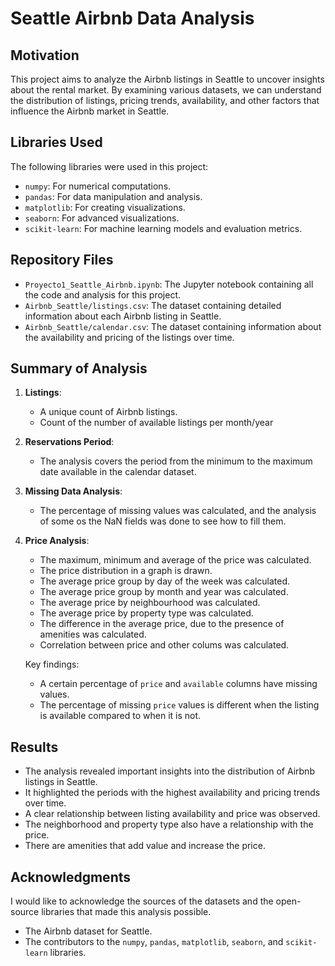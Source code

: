 # Seattle Airbnb Data Analysis

## Motivation
This project aims to analyze the Airbnb listings in Seattle to uncover insights about the rental market. By examining various datasets, we can understand the distribution of listings, pricing trends, availability, and other factors that influence the Airbnb market in Seattle.

## Libraries Used
The following libraries were used in this project:
- `numpy`: For numerical computations.
- `pandas`: For data manipulation and analysis.
- `matplotlib`: For creating visualizations.
- `seaborn`: For advanced visualizations.
- `scikit-learn`: For machine learning models and evaluation metrics.

## Repository Files
- `Proyecto1_Seattle_Airbnb.ipynb`: The Jupyter notebook containing all the code and analysis for this project.
- `Airbnb_Seattle/listings.csv`: The dataset containing detailed information about each Airbnb listing in Seattle.
- `Airbnb_Seattle/calendar.csv`: The dataset containing information about the availability and pricing of the listings over time.

## Summary of Analysis
1. **Listings**:
    - A unique count of Airbnb listings.
    - Count of the number of available listings per month/year
2. **Reservations Period**:
    - The analysis covers the period from the minimum to the maximum date available in the calendar dataset.
3. **Missing Data Analysis**:
    - The percentage of missing values was calculated, and the analysis of some os the NaN fields was done to see how to fill them.
4. **Price Analysis**:
    - The maximum, minimum and average of the price was calculated. 
    - The price distribution in a graph is drawn. 
    - The average price group by day of the week was calculated.
    - The average price group by month and year was calculated.
    - The average price by neighbourhood was calculated.
    - The average price by property type was calculated.
    - The difference in the average price, due to the presence of amenities was calculated.
    - Correlation between price and other colums was calculated.

    Key findings:
    - A certain percentage of `price` and `available` columns have missing values.
    - The percentage of missing `price` values is different when the listing is available compared to when it is not.

## Results
- The analysis revealed important insights into the distribution of Airbnb listings in Seattle.
- It highlighted the periods with the highest availability and pricing trends over time.
- A clear relationship between listing availability and price was observed.
- The neighborhood and property type also have a relationship with the price.
- There are amenities that add value and increase the price.

## Acknowledgments
I would like to acknowledge the sources of the datasets and the open-source libraries that made this analysis possible.

- The Airbnb dataset for Seattle.
- The contributors to the `numpy`, `pandas`, `matplotlib`, `seaborn`, and `scikit-learn` libraries.

